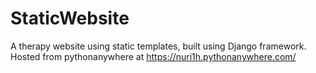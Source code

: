 # StaticWebsite
A therapy website using static templates, built using Django framework. Hosted from pythonanywhere at https://nuri1h.pythonanywhere.com/ 
